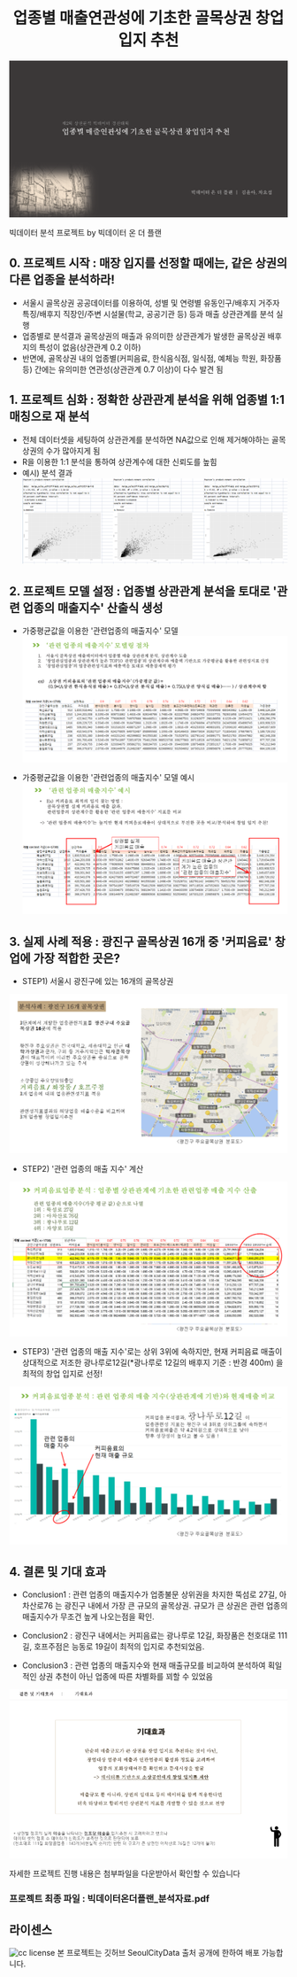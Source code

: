 
<h1 align="center">업종별 매출연관성에 기초한 골목상권 창업 입지 추천 </h1>


![ex_photo](./image/title.png)

빅데이터 분석 프로젝트 by 빅데이터 온 더 플랜

## 0. 프로젝트 시작 :  매장 입지를 선정할 때에는, 같은 상권의 다른 업종을 분석하라!

- 서울시 골목상권 공공데이터를 이용하여, 성별 및 연령별 유동인구/배후지 거주자 특징/배후지 직장인/주변 시설물(학교, 공공기관 등) 등과 매출 상관관계를 분석 실행
- 업종별로 분석결과 골목상권의 매출과 유의미한 상관관계가 발생한 골목상권 배후지의 특성이 없음(상관관계 0.2 이하) 
- 반면에, 골목상권 내의 업종별(커피음료, 한식음식점, 일식점, 예체능 학원, 화장품 등) 간에는 유의미한 연관성(상관관계 0.7 이상)이 다수 발견 됨

## 1. 프로젝트 심화 : 정확한 상관관계 분석을 위해 업종별 1:1 매칭으로 재 분석

- 전체 데이터셋을 세팅하여 상관관계를 분석하면 NA값으로 인해 제거해야하는 골목상권의 수가 많아지게 됨
- R을 이용한 1:1 분석을 통하여 상관계수에 대한 신뢰도를 높힘
- 예시) 분석 결과
![ex_photo](./image/Rcor.png)


## 2. 프로젝트 모델 설정 : 업종별 상관관계 분석을 토대로 '관련 업종의 매출지수' 산출식 생성


- 가중평균값을 이용한 '관련업종의 매출지수' 모델
![ex_photo](./image/function1.png)

- 가중평균값을 이용한 '관련업종의 매출지수' 모델 예시
![ex_photo](./image/function2.png)



## 3. 실제 사례 적용 : 광진구 골목상권 16개 중 '커피음료' 창업에 가장 적합한 곳은?

- STEP1) 서울시 광진구에 있는 16개의 골목상권

![ex_photo](./image/example1.png)

- STEP2) '관련 업종의 매출 지수' 계산

![ex_photo](./image/example2.png)

- STEP3) '관련 업종의 매출 지수'로는 상위 3위에 속하지만, 현재 커피음료 매출이 상대적으로 저조한 광나루로12길(*광나루로 12길의 배후지 기준 : 반경 400m) 을 최적의 창업 입지로 선정!

![ex_photo](./image/example3.png)



## 4. 결론 및 기대 효과

-  Conclusion1 :  관련 업종의 매출지수가 업종불문 상위권을 차지한 뚝섬로 27길, 아차산로76 는 광진구 내에서 가장 큰 규모의 골목상권.
규모가 큰 상권은 관련 업종의 매출지수가 무조건 높게 나오는점을 확인.

- Conclusion2 : 광진구 내에서는  커피음료는 광나루로 12길,  화장품은 천호대로 111길, 호프주점은 능동로 19길이 최적의 입지로 추천되었음.

- Conclusion3 : 관련 업종의 매출지수와 현재 매출규모를 비교하여 분석하여 획일적인 상권 추천이 아닌 업종에 따른 차별화를 꾀할 수 있었음

![ex_photo](./image/last.PNG)



자세한 프로젝트 진행 내용은 첨부파일을 다운받아서 확인할 수 있습니다 
### 프로젝트 최종 파일 : 빅데이터온더플랜_분석자료.pdf



## 라이센스

![cc license](http://i.creativecommons.org/l/by/4.0/88x31.png)
본 프로젝트는 깃허브 SeoulCityData 출처 공개에 한하여 배포 가능합니다.
